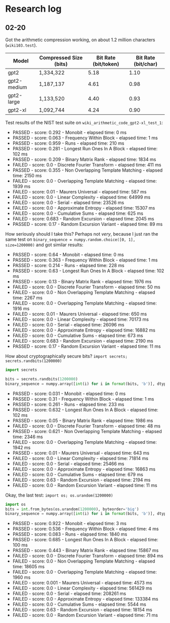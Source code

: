 # Research log

## 02-20

Got the arithmetic compression working, on about 1.2 million characters (`wiki103.test`).

| Model       | Compressed Size (bits) | Bit Rate (bit/token) | Bit Rate (bit/char) |
| ----------- | ---------------------- | ------------------- | ------------------- |
| gpt2        | 1,334,322              | 5.18                 | 1.10                |
| gpt2-medium | 1,187,137              | 4.61                 | 0.98                |
| gpt2-large  | 1,133,520              | 4.40                 | 0.93                |
| gpt2-xl     | 1,092,744              | 4.24                 | 0.90                |


Test results of the NIST test suite on `wiki_arithmetic_code_gpt2-xl_test_1`:

- PASSED - score: 0.292 - Monobit - elapsed time: 0 ms
- PASSED - score: 0.063 - Frequency Within Block - elapsed time: 1 ms
- PASSED - score: 0.959 - Runs - elapsed time: 210 ms
- PASSED - score: 0.281 - Longest Run Ones In A Block - elapsed time: 102 ms
- PASSED - score: 0.209 - Binary Matrix Rank - elapsed time: 1834 ms
- FAILED - score: 0.0 - Discrete Fourier Transform - elapsed time: 411 ms
- PASSED - score: 0.355 - Non Overlapping Template Matching - elapsed time: 2150 ms
- FAILED - score: 0.0 - Overlapping Template Matching - elapsed time: 1939 ms
- FAILED - score: 0.01 - Maurers Universal - elapsed time: 587 ms
- FAILED - score: 0.0 - Linear Complexity - elapsed time: 64999 ms
- FAILED - score: 0.0 - Serial - elapsed time: 23526 ms
- FAILED - score: 0.0 - Approximate Entropy - elapsed time: 15307 ms
- FAILED - score: 0.0 - Cumulative Sums - elapsed time: 625 ms
- FAILED - score: 0.683 - Random Excursion - elapsed time: 2045 ms
- PASSED - score: 0.17 - Random Excursion Variant - elapsed time: 89 ms

How seriously should I take this? Perhaps not *very*, because I just ran the same test on `binary_sequence = numpy.random.choice([0, 1], size=1200000)` and got similar results:

- PASSED - score: 0.64 - Monobit - elapsed time: 0 ms
- PASSED - score: 0.363 - Frequency Within Block - elapsed time: 1 ms
- PASSED - score: 0.214 - Runs - elapsed time: 228 ms
- PASSED - score: 0.63 - Longest Run Ones In A Block - elapsed time: 102 ms
- PASSED - score: 0.13 - Binary Matrix Rank - elapsed time: 1976 ms
- FAILED - score: 0.0 - Discrete Fourier Transform - elapsed time: 50 ms
- FAILED - score: 0.0 - Non Overlapping Template Matching - elapsed time: 2267 ms
- FAILED - score: 0.0 - Overlapping Template Matching - elapsed time: 1916 ms
- FAILED - score: 0.01 - Maurers Universal - elapsed time: 650 ms
- FAILED - score: 0.0 - Linear Complexity - elapsed time: 70173 ms
- FAILED - score: 0.0 - Serial - elapsed time: 26096 ms
- FAILED - score: 0.0 - Approximate Entropy - elapsed time: 16882 ms
- FAILED - score: 0.0 - Cumulative Sums - elapsed time: 673 ms
- FAILED - score: 0.683 - Random Excursion - elapsed time: 2190 ms
- PASSED - score: 0.17 - Random Excursion Variant - elapsed time: 11 ms

How about cryptographically secure bits? `import secrets; secrets.randbits(1200000)`

```python
import secrets

bits = secrets.randbits(1200000)
binary_sequence = numpy.array([int(i) for i in format(bits, 'b')], dtype=int)
```

- PASSED - score: 0.031 - Monobit - elapsed time: 0 ms
- PASSED - score: 0.31 - Frequency Within Block - elapsed time: 1 ms
- PASSED - score: 0.261 - Runs - elapsed time: 233 ms
- PASSED - score: 0.632 - Longest Run Ones In A Block - elapsed time: 102 ms
- PASSED - score: 0.05 - Binary Matrix Rank - elapsed time: 1986 ms
- FAILED - score: 0.0 - Discrete Fourier Transform - elapsed time: 48 ms
- PASSED - score: 0.621 - Non Overlapping Template Matching - elapsed time: 2346 ms
- FAILED - score: 0.0 - Overlapping Template Matching - elapsed time: 1942 ms
- PASSED - score: 0.01 - Maurers Universal - elapsed time: 643 ms
- FAILED - score: 0.0 - Linear Complexity - elapsed time: 71814 ms
- FAILED - score: 0.0 - Serial - elapsed time: 25466 ms
- FAILED - score: 0.0 - Approximate Entropy - elapsed time: 16863 ms
- FAILED - score: 0.0 - Cumulative Sums - elapsed time: 679 ms
- FAILED - score: 0.63 - Random Excursion - elapsed time: 2194 ms
- FAILED - score: 0.0 - Random Excursion Variant - elapsed time: 11 ms

Okay, the last test: `import os; os.urandom(1200000)`

```python
import os
bits = int.from_bytes(os.urandom(1200000), byteorder='big')
binary_sequence = numpy.array([int(i) for i in format(bits, 'b')], dtype=int)
```

- PASSED - score: 0.922 - Monobit - elapsed time: 3 ms
- PASSED - score: 0.536 - Frequency Within Block - elapsed time: 4 ms
- PASSED - score: 0.083 - Runs - elapsed time: 1840 ms
- PASSED - score: 0.685 - Longest Run Ones In A Block - elapsed time: 100 ms
- PASSED - score: 0.443 - Binary Matrix Rank - elapsed time: 15867 ms
- FAILED - score: 0.0 - Discrete Fourier Transform - elapsed time: 894 ms
- FAILED - score: 0.0 - Non Overlapping Template Matching - elapsed time: 18605 ms
- FAILED - score: 0.0 - Overlapping Template Matching - elapsed time: 1960 ms
- FAILED - score: 0.001 - Maurers Universal - elapsed time: 4573 ms
- FAILED - score: 0.0 - Linear Complexity - elapsed time: 561429 ms
- FAILED - score: 0.0 - Serial - elapsed time: 208261 ms
- FAILED - score: 0.0 - Approximate Entropy - elapsed time: 133384 ms
- FAILED - score: 0.0 - Cumulative Sums - elapsed time: 5544 ms
- FAILED - score: 0.63 - Random Excursion - elapsed time: 18154 ms
- FAILED - score: 0.0 - Random Excursion Variant - elapsed time: 71 ms